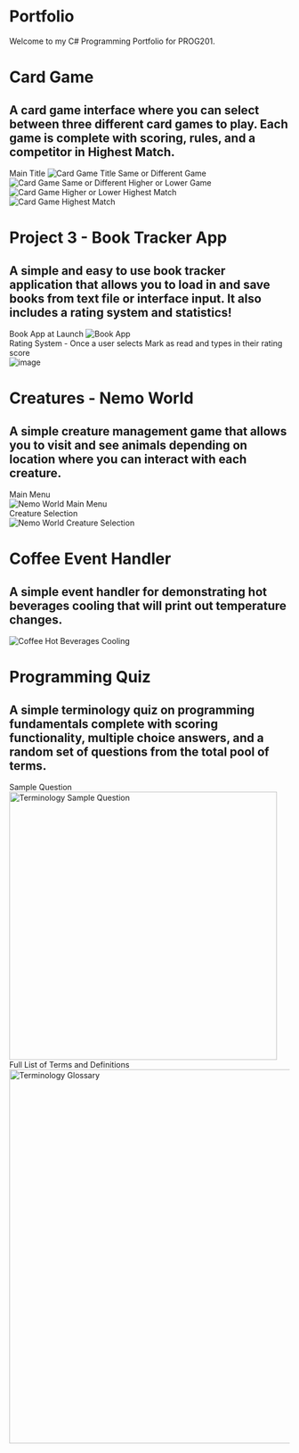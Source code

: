 # Portfolio

Welcome to my C# Programming Portfolio for PROG201.

# Card Game
## A card game interface where you can select between three different card games to play. Each game is complete with scoring, rules, and a competitor in Highest Match.
Main Title
![Card Game Title](https://github.com/user-attachments/assets/78fe26ec-cf4b-40b7-b0fd-043f1d25185e)
Same or Different Game
![Card Game Same or Different](https://github.com/user-attachments/assets/a11777de-55ba-4cd9-87e7-191e24698429)
Higher or Lower Game
![Card Game Higher or Lower](https://github.com/user-attachments/assets/d4e550fc-2549-42a3-9072-61917d7bf184)
Highest Match<br>
![Card Game Highest Match](https://github.com/user-attachments/assets/413b7780-5d67-45d0-8e3f-a62651ddcfc0)



# Project 3 - Book Tracker App
## A simple and easy to use book tracker application that allows you to load in and save books from text file or interface input. It also includes a rating system and statistics!
Book App at Launch
![Book App](https://github.com/user-attachments/assets/91e35d37-68f2-4b44-90ad-8400a0e0e54d)<br>
Rating System - Once a user selects Mark as read and types in their rating score<br>
![image](https://github.com/user-attachments/assets/2748c140-b635-4dad-b2ea-e5dbc41bfaac)<br>



# Creatures - Nemo World
## A simple creature management game that allows you to visit and see animals depending on location where you can interact with each creature.
Main Menu<br>
![Nemo World Main Menu](https://github.com/user-attachments/assets/4b400ce9-6bda-458e-8002-41b69d5b1162)<br>
Creature Selection<br>
![Nemo World Creature Selection](https://github.com/user-attachments/assets/50870c00-56ba-493a-acba-0d57ec6d5fd9)



# Coffee Event Handler
## A simple event handler for demonstrating hot beverages cooling that will print out temperature changes.
![Coffee Hot Beverages Cooling](https://github.com/user-attachments/assets/2bdbe832-2165-4afb-b582-034f9a4f2154)


# Programming Quiz
## A simple terminology quiz on programming fundamentals complete with scoring functionality, multiple choice answers, and a random set of questions from the total pool of terms.
Sample Question<br>
<img width="481" alt="Terminology Sample Question" src="https://github.com/user-attachments/assets/caf32a35-92da-4ea9-bfcb-56ba54f3b086" /><br>
Full List of Terms and Definitions<br>
<img width="671" alt="Terminology Glossary" src="https://github.com/user-attachments/assets/44083b4e-e77c-4846-830c-3fb8c6981f96" />
